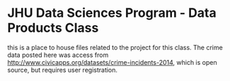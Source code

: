 # JHU Data Sciences Program - Data Products Class 
this is a place to house files related to the project for this class. The crime data posted here was access from http://www.civicapps.org/datasets/crime-incidents-2014, which is open source, but requires user registration.
